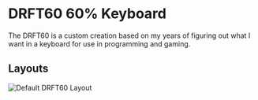 # DRFT60 60% Keyboard

The DRFT60 is a custom creation based on my years of figuring out what I want
in a keyboard for use in programming and gaming.

## Layouts

![Default DRFT60 Layout](images/default-layout.png)

